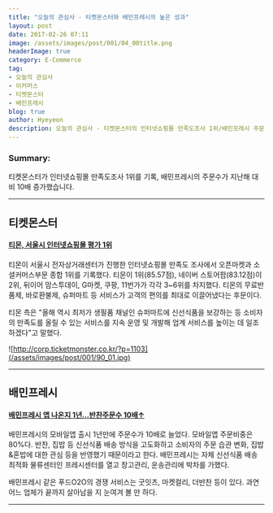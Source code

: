 ```yaml
---
title: "오늘의 관심사 - 티켓몬스터와 배민프레시의 높은 성과"
layout: post
date: 2017-02-26 07:11
image: /assets/images/post/001/04_00title.png
headerImage: true
category: E-Commerce
tag:
- 오늘의 관심사
- 이커머스
- 티켓몬스터
- 배민프레시
blog: true
author: Hyeyeon
description: 오늘의 관심사 - 티켓몬스터의 인터넷쇼핑몰 만족도조사 1위/배민프레시 주문수 10배 증가
---
```


### Summary:

티켓몬스터가 인터넷쇼핑몰 만족도조사 1위를 기록, 배민프레시의 주문수가 지난해 대비 10배 증가했습니다.

---

## 티켓몬스터

#### [티몬, 서울시 인터넷쇼핑몰 평가 1위](http://www.zdnet.co.kr/news/news_view.asp?artice_id=20170224113256)

티몬이 서울시 전자상거래센터가 진행한 인터넷쇼핑몰 만족도 조사에서 오픈마켓과 소셜커머스부문 종합 1위를 기록했다. 티몬이 1위(85.57점), 네이버 스토어팜(83.12점)이 2위, 뒤이어 맘스투데이, G마켓, 쿠팡, 11번가가 각각 3~6위를 차지했다. 티몬의 무료반품제, 바로환불제, 슈퍼마트 등 서비스가 고객의 편의를 최대로 이끌어냈다는 후문이다.

티몬 측은 "올해 역시 최저가 생필품 채널인 슈퍼마트에 신선식품을 보강하는 등 소비자의 만족도를 올릴 수 있는 서비스를 지속 운영 및 개발해 업계 서비스를 높이는 데 일조하겠다"고 말했다.

![http://corp.ticketmonster.co.kr/?p=1103](/assets/images/post/001/90_01.jpg)

---

## 배민프레시

#### [배민프레시 앱 나온지 1년…반찬주문수 10배↑](http://www.zdnet.co.kr/news/news_view.asp?artice_id=20170224104251)

배민프레시의 모바일앱 출시 1년만에 주문수가 10배로 늘었다. 모바일앱 주문비중은 80%다. 반찬, 집밥 등 신선식품 배송 방식을 고도화하고 소비자의 주문 습관 변화, 집밥&혼밥에 대한 관심 등을 반영했기 때문이라고 한다. 배민프레시는 자체 신선식품 배송 최적화 물류센터인 프레시센터를 열고 창고관리, 운송관리에 박차를 가했다.

배민프레시 같은 푸드O2O의 경쟁 서비스는 굿잇츠, 마켓컬리, 더반찬 등이 있다. 과연 어느 업체가 끝까지 살아남을 지 눈여겨 볼 만 하다.

---
